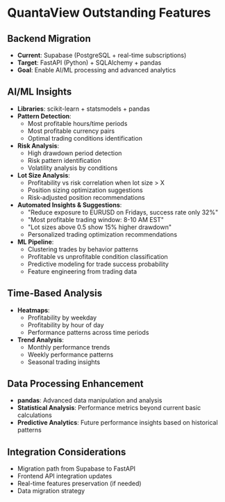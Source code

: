 # QuantaView Outstanding Features

## Backend Migration
- **Current**: Supabase (PostgreSQL + real-time subscriptions)
- **Target**: FastAPI (Python) + SQLAlchemy + pandas
- **Goal**: Enable AI/ML processing and advanced analytics

## AI/ML Insights
- **Libraries**: scikit-learn + statsmodels + pandas
- **Pattern Detection**:
  - Most profitable hours/time periods
  - Most profitable currency pairs
  - Optimal trading conditions identification
- **Risk Analysis**:
  - High drawdown period detection
  - Risk pattern identification
  - Volatility analysis by conditions
- **Lot Size Analysis**:
  - Profitability vs risk correlation when lot size > X
  - Position sizing optimization suggestions
  - Risk-adjusted position recommendations
- **Automated Insights & Suggestions**:
  - "Reduce exposure to EURUSD on Fridays, success rate only 32%"
  - "Most profitable trading window: 8-10 AM EST"
  - "Lot sizes above 0.5 show 15% higher drawdown"
  - Personalized trading optimization recommendations
- **ML Pipeline**:
  - Clustering trades by behavior patterns
  - Profitable vs unprofitable condition classification
  - Predictive modeling for trade success probability
  - Feature engineering from trading data

## Time-Based Analysis
- **Heatmaps**: 
  - Profitability by weekday
  - Profitability by hour of day
  - Performance patterns across time periods
- **Trend Analysis**:
  - Monthly performance trends
  - Weekly performance patterns
  - Seasonal trading insights

## Data Processing Enhancement
- **pandas**: Advanced data manipulation and analysis
- **Statistical Analysis**: Performance metrics beyond current basic calculations
- **Predictive Analytics**: Future performance insights based on historical patterns

## Integration Considerations
- Migration path from Supabase to FastAPI
- Frontend API integration updates
- Real-time features preservation (if needed)
- Data migration strategy
